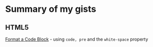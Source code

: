 # Summary of my gists

## HTML5
[Format a Code Block](https://gist.github.com/janegca/9e2cbbe8b6cd248cf5b8aaaee21cd2b2) - using `code, pre` and the `white-space` property
